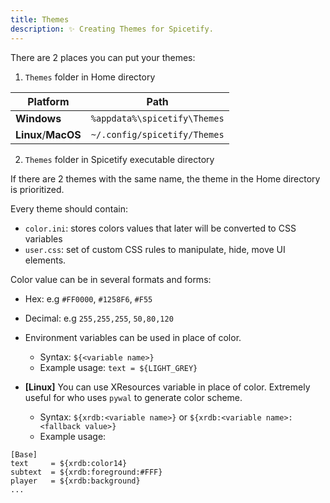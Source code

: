 ```yaml
---
title: Themes
description: ✨ Creating Themes for Spicetify.
---
```


There are 2 places you can put your themes:

1. `Themes` folder in Home directory

| Platform            | Path                              |
| ------------------- | --------------------------------- |
| **Windows**         | `%appdata%\spicetify\Themes`      |
| **Linux**/**MacOS** | `~/.config/spicetify/Themes`      |

2. `Themes` folder in Spicetify executable directory

If there are 2 themes with the same name, the theme in the Home directory is prioritized.

Every theme should contain:

- `color.ini`: stores colors values that later will be converted to CSS variables
- `user.css`: set of custom CSS rules to manipulate, hide, move UI elements.

Color value can be in several formats and forms:

- Hex: e.g `#FF0000`, `#1258F6`, `#F55`
- Decimal: e.g `255,255,255`, `50,80,120`
- Environment variables can be used in place of color.

  - Syntax: `${<variable name>}`
  - Example usage: `text = ${LIGHT_GREY}`

- **[Linux]** You can use XResources variable in place of color. Extremely useful for who uses `pywal` to generate color scheme.
  - Syntax: `${xrdb:<variable name>}` or `${xrdb:<variable name>:<fallback value>}`
  - Example usage:

```
[Base]
text     = ${xrdb:color14}
subtext  = ${xrdb:foreground:#FFF}
player   = ${xrdb:background}
...
```
